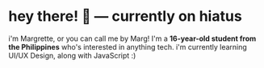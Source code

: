 # hey there! 👋 — currently on hiatus
i'm Margrette, or you can call me by Marg! I'm a **16-year-old student from the Philippines** who's interested in anything tech. i'm currently learning UI/UX Design, along with JavaScript :)

